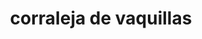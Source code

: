 ---
title: "corraleja de vaquillas"
url: /santa-sofia/corraleja-de-vaquillas/
shop: corredor de apuestas
---